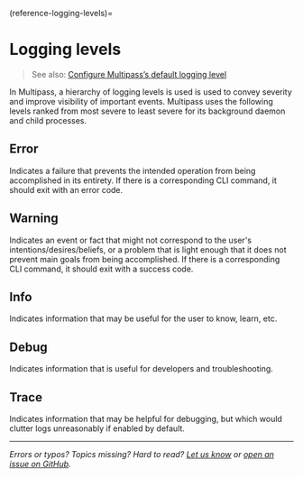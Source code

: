 (reference-logging-levels)=
# Logging levels

> See also: [Configure Multipass’s default logging level](/how-to-guides/customise-multipass/configure-multipasss-default-logging-level)

In Multipass, a hierarchy of logging levels is used is used to convey severity and improve visibility of important events. Multipass uses the following levels ranked from most severe to least severe for its background daemon and child processes.

## Error

Indicates a failure that prevents the intended operation from being accomplished in its entirety. If there is a corresponding CLI command, it should exit with an error code.

## Warning

Indicates an event or fact that might not correspond to the user's intentions/desires/beliefs, or a problem that is light enough that it does not prevent main goals from being accomplished. If there is a corresponding CLI command, it should exit with a success code.

## Info

Indicates information that may be useful for the user to know, learn, etc.

## Debug

Indicates information that is useful for developers and troubleshooting.

## Trace

Indicates information that may be helpful for debugging, but which would clutter logs unreasonably if enabled by default.

---

*Errors or typos? Topics missing? Hard to read? <a href="https://docs.google.com/forms/d/e/1FAIpQLSd0XZDU9sbOCiljceh3rO_rkp6vazy2ZsIWgx4gsvl_Sec4Ig/viewform?usp=pp_url&entry.317501128=https://multipass.run/docs/logging-levels" target="_blank">Let us know</a> or <a href="https://github.com/canonical/multipass/issues/new/choose" target="_blank">open an issue on GitHub</a>.*

